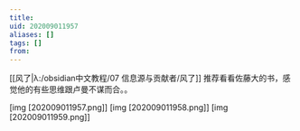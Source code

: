 ```yaml
---
title: 
uid: 202009011957
aliases: []
tags: []
from: 
---
```

[[风了|λ:/obsidian中文教程/07 信息源与贡献者/风了]]
推荐看看佐藤大的书，感觉他的有些思维跟卢曼不谋而合。。

[img [202009011957.png]]
[img [202009011958.png]]
[img [202009011959.png]]